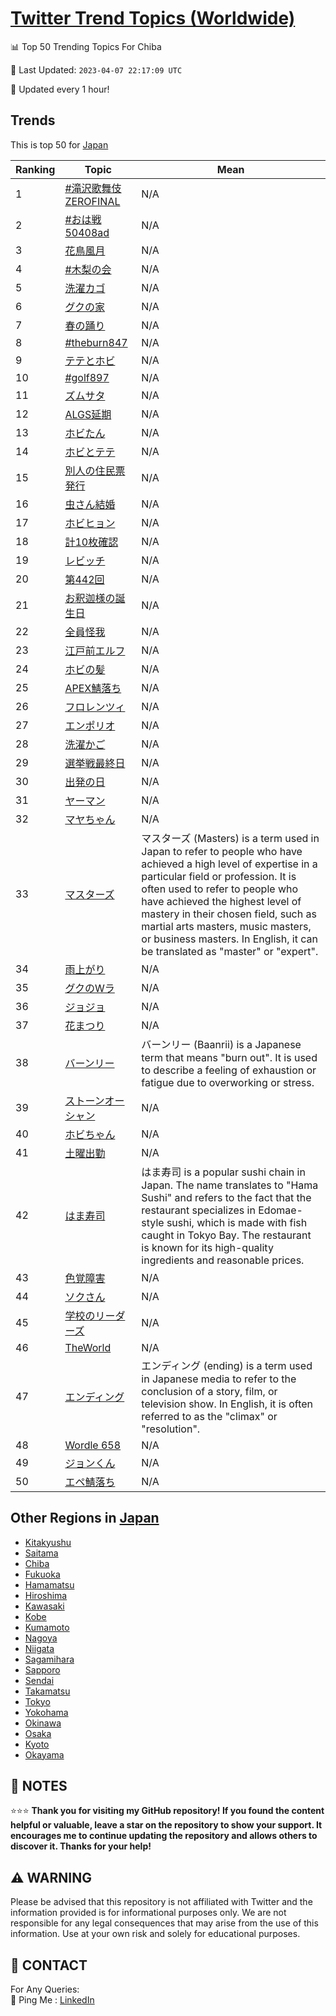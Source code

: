 [Twitter Trend Topics (Worldwide)](https://github.com/ErcinDedeoglu/Twitter-Trend-Topics)
==========


📊 Top 50 Trending Topics For Chiba

📆 Last Updated: `2023-04-07 22:17:09 UTC`

🔧 Updated every 1 hour!


## Trends

This is top 50 for [Japan](</Japan>)

| Ranking | Topic | Mean |
| ------- | ------------ | ------------ |
| 1 | [#滝沢歌舞伎ZEROFINAL](http://twitter.com/search?q=%23%e6%bb%9d%e6%b2%a2%e6%ad%8c%e8%88%9e%e4%bc%8eZEROFINAL) | N/A |
| 2 | [#おは戦50408ad](http://twitter.com/search?q=%23%e3%81%8a%e3%81%af%e6%88%a650408ad) | N/A |
| 3 | [花鳥風月](http://twitter.com/search?q=%e8%8a%b1%e9%b3%a5%e9%a2%a8%e6%9c%88) | N/A |
| 4 | [#木梨の会](http://twitter.com/search?q=%23%e6%9c%a8%e6%a2%a8%e3%81%ae%e4%bc%9a) | N/A |
| 5 | [洗濯カゴ](http://twitter.com/search?q=%e6%b4%97%e6%bf%af%e3%82%ab%e3%82%b4) | N/A |
| 6 | [グクの家](http://twitter.com/search?q=%e3%82%b0%e3%82%af%e3%81%ae%e5%ae%b6) | N/A |
| 7 | [春の踊り](http://twitter.com/search?q=%e6%98%a5%e3%81%ae%e8%b8%8a%e3%82%8a) | N/A |
| 8 | [#theburn847](http://twitter.com/search?q=%23theburn847) | N/A |
| 9 | [テテとホビ](http://twitter.com/search?q=%e3%83%86%e3%83%86%e3%81%a8%e3%83%9b%e3%83%93) | N/A |
| 10 | [#golf897](http://twitter.com/search?q=%23golf897) | N/A |
| 11 | [ズムサタ](http://twitter.com/search?q=%e3%82%ba%e3%83%a0%e3%82%b5%e3%82%bf) | N/A |
| 12 | [ALGS延期](http://twitter.com/search?q=ALGS%e5%bb%b6%e6%9c%9f) | N/A |
| 13 | [ホビたん](http://twitter.com/search?q=%e3%83%9b%e3%83%93%e3%81%9f%e3%82%93) | N/A |
| 14 | [ホビとテテ](http://twitter.com/search?q=%e3%83%9b%e3%83%93%e3%81%a8%e3%83%86%e3%83%86) | N/A |
| 15 | [別人の住民票発行](http://twitter.com/search?q=%e5%88%a5%e4%ba%ba%e3%81%ae%e4%bd%8f%e6%b0%91%e7%a5%a8%e7%99%ba%e8%a1%8c) | N/A |
| 16 | [虫さん結婚](http://twitter.com/search?q=%e8%99%ab%e3%81%95%e3%82%93%e7%b5%90%e5%a9%9a) | N/A |
| 17 | [ホビヒョン](http://twitter.com/search?q=%e3%83%9b%e3%83%93%e3%83%92%e3%83%a7%e3%83%b3) | N/A |
| 18 | [計10枚確認](http://twitter.com/search?q=%e8%a8%8810%e6%9e%9a%e7%a2%ba%e8%aa%8d) | N/A |
| 19 | [レビッチ](http://twitter.com/search?q=%e3%83%ac%e3%83%93%e3%83%83%e3%83%81) | N/A |
| 20 | [第442回](http://twitter.com/search?q=%e7%ac%ac442%e5%9b%9e) | N/A |
| 21 | [お釈迦様の誕生日](http://twitter.com/search?q=%e3%81%8a%e9%87%88%e8%bf%a6%e6%a7%98%e3%81%ae%e8%aa%95%e7%94%9f%e6%97%a5) | N/A |
| 22 | [全員怪我](http://twitter.com/search?q=%e5%85%a8%e5%93%a1%e6%80%aa%e6%88%91) | N/A |
| 23 | [江戸前エルフ](http://twitter.com/search?q=%e6%b1%9f%e6%88%b8%e5%89%8d%e3%82%a8%e3%83%ab%e3%83%95) | N/A |
| 24 | [ホビの髪](http://twitter.com/search?q=%e3%83%9b%e3%83%93%e3%81%ae%e9%ab%aa) | N/A |
| 25 | [APEX鯖落ち](http://twitter.com/search?q=APEX%e9%af%96%e8%90%bd%e3%81%a1) | N/A |
| 26 | [フロレンツィ](http://twitter.com/search?q=%e3%83%95%e3%83%ad%e3%83%ac%e3%83%b3%e3%83%84%e3%82%a3) | N/A |
| 27 | [エンポリオ](http://twitter.com/search?q=%e3%82%a8%e3%83%b3%e3%83%9d%e3%83%aa%e3%82%aa) | N/A |
| 28 | [洗濯かご](http://twitter.com/search?q=%e6%b4%97%e6%bf%af%e3%81%8b%e3%81%94) | N/A |
| 29 | [選挙戦最終日](http://twitter.com/search?q=%e9%81%b8%e6%8c%99%e6%88%a6%e6%9c%80%e7%b5%82%e6%97%a5) | N/A |
| 30 | [出発の日](http://twitter.com/search?q=%e5%87%ba%e7%99%ba%e3%81%ae%e6%97%a5) | N/A |
| 31 | [ヤーマン](http://twitter.com/search?q=%e3%83%a4%e3%83%bc%e3%83%9e%e3%83%b3) | N/A |
| 32 | [マヤちゃん](http://twitter.com/search?q=%e3%83%9e%e3%83%a4%e3%81%a1%e3%82%83%e3%82%93) | N/A |
| 33 | [マスターズ](http://twitter.com/search?q=%e3%83%9e%e3%82%b9%e3%82%bf%e3%83%bc%e3%82%ba) | マスターズ (Masters) is a term used in Japan to refer to people who have achieved a high level of expertise in a particular field or profession. It is often used to refer to people who have achieved the highest level of mastery in their chosen field, such as martial arts masters, music masters, or business masters. In English, it can be translated as "master" or "expert". |
| 34 | [雨上がり](http://twitter.com/search?q=%e9%9b%a8%e4%b8%8a%e3%81%8c%e3%82%8a) | N/A |
| 35 | [グクのWラ](http://twitter.com/search?q=%e3%82%b0%e3%82%af%e3%81%aeW%e3%83%a9) | N/A |
| 36 | [ジョジョ](http://twitter.com/search?q=%e3%82%b8%e3%83%a7%e3%82%b8%e3%83%a7) | N/A |
| 37 | [花まつり](http://twitter.com/search?q=%e8%8a%b1%e3%81%be%e3%81%a4%e3%82%8a) | N/A |
| 38 | [バーンリー](http://twitter.com/search?q=%e3%83%90%e3%83%bc%e3%83%b3%e3%83%aa%e3%83%bc) | バーンリー (Baanrii) is a Japanese term that means "burn out". It is used to describe a feeling of exhaustion or fatigue due to overworking or stress. |
| 39 | [ストーンオーシャン](http://twitter.com/search?q=%e3%82%b9%e3%83%88%e3%83%bc%e3%83%b3%e3%82%aa%e3%83%bc%e3%82%b7%e3%83%a3%e3%83%b3) | N/A |
| 40 | [ホビちゃん](http://twitter.com/search?q=%e3%83%9b%e3%83%93%e3%81%a1%e3%82%83%e3%82%93) | N/A |
| 41 | [土曜出勤](http://twitter.com/search?q=%e5%9c%9f%e6%9b%9c%e5%87%ba%e5%8b%a4) | N/A |
| 42 | [はま寿司](http://twitter.com/search?q=%e3%81%af%e3%81%be%e5%af%bf%e5%8f%b8) | はま寿司 is a popular sushi chain in Japan. The name translates to "Hama Sushi" and refers to the fact that the restaurant specializes in Edomae-style sushi, which is made with fish caught in Tokyo Bay. The restaurant is known for its high-quality ingredients and reasonable prices. |
| 43 | [色覚障害](http://twitter.com/search?q=%e8%89%b2%e8%a6%9a%e9%9a%9c%e5%ae%b3) | N/A |
| 44 | [ソクさん](http://twitter.com/search?q=%e3%82%bd%e3%82%af%e3%81%95%e3%82%93) | N/A |
| 45 | [学校のリーダーズ](http://twitter.com/search?q=%e5%ad%a6%e6%a0%a1%e3%81%ae%e3%83%aa%e3%83%bc%e3%83%80%e3%83%bc%e3%82%ba) | N/A |
| 46 | [TheWorld](http://twitter.com/search?q=TheWorld) | N/A |
| 47 | [エンディング](http://twitter.com/search?q=%e3%82%a8%e3%83%b3%e3%83%87%e3%82%a3%e3%83%b3%e3%82%b0) | エンディング (ending) is a term used in Japanese media to refer to the conclusion of a story, film, or television show. In English, it is often referred to as the "climax" or "resolution". |
| 48 | [Wordle 658](http://twitter.com/search?q=Wordle+658) | N/A |
| 49 | [ジョンくん](http://twitter.com/search?q=%e3%82%b8%e3%83%a7%e3%83%b3%e3%81%8f%e3%82%93) | N/A |
| 50 | [エペ鯖落ち](http://twitter.com/search?q=%e3%82%a8%e3%83%9a%e9%af%96%e8%90%bd%e3%81%a1) | N/A |



## Other Regions in [Japan](</Japan>)

* [Kitakyushu](</Japan/Kitakyushu.md>)
* [Saitama](</Japan/Saitama.md>)
* [Chiba](</Japan/Chiba.md>)
* [Fukuoka](</Japan/Fukuoka.md>)
* [Hamamatsu](</Japan/Hamamatsu.md>)
* [Hiroshima](</Japan/Hiroshima.md>)
* [Kawasaki](</Japan/Kawasaki.md>)
* [Kobe](</Japan/Kobe.md>)
* [Kumamoto](</Japan/Kumamoto.md>)
* [Nagoya](</Japan/Nagoya.md>)
* [Niigata](</Japan/Niigata.md>)
* [Sagamihara](</Japan/Sagamihara.md>)
* [Sapporo](</Japan/Sapporo.md>)
* [Sendai](</Japan/Sendai.md>)
* [Takamatsu](</Japan/Takamatsu.md>)
* [Tokyo](</Japan/Tokyo.md>)
* [Yokohama](</Japan/Yokohama.md>)
* [Okinawa](</Japan/Okinawa.md>)
* [Osaka](</Japan/Osaka.md>)
* [Kyoto](</Japan/Kyoto.md>)
* [Okayama](</Japan/Okayama.md>)



## 📝 NOTES

⭐⭐⭐ **Thank you for visiting my GitHub repository! If you found the content helpful or valuable, leave a star on the repository to show your support. It encourages me to continue updating the repository and allows others to discover it. Thanks for your help!**


## ⚠️ WARNING

Please be advised that this repository is not affiliated with Twitter and the information provided is for informational purposes only. We are not responsible for any legal consequences that may arise from the use of this information. Use at your own risk and solely for educational purposes.


## 📨 CONTACT

 For Any Queries:  
            🏓 Ping Me : [LinkedIn](https://www.linkedin.com/in/ercindedeoglu/)
